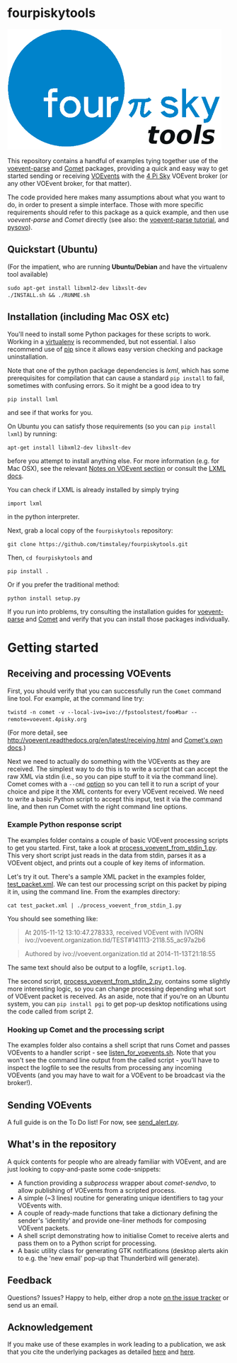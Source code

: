 # fourpiskytools

![4 Pi Sky Logo](4ps_logo_small.png)

This repository contains a handful of examples tying together use of the
[voevent-parse](http://voevent-parse.readthedocs.org/) and 
[Comet](http://comet.transientskp.org/) 
packages, providing a 
quick and easy way to get started sending or receiving
[VOEvents](http://voevent.readthedocs.org/)
with the [4 Pi Sky](http://4pisky.org/voevent)
VOEvent broker (or any other VOEvent broker, for that matter).

The code provided here makes many assumptions about what you want to do,
in order to present a simple interface.
Those with more specific requirements should refer to this package as
a quick example, and then use *voevent-parse* and *Comet* directly
(see also: the [voevent-parse tutorial](https://github.com/timstaley/voevent-parse-tutorial), 
and [pysovo](https://github.com/timstaley/pysovo)).

## Quickstart (Ubuntu)

(For the impatient, who are running **Ubuntu/Debian** and have the virtualenv tool available)

    sudo apt-get install libxml2-dev libxslt-dev
    ./INSTALL.sh && ./RUNME.sh

## Installation (including Mac OSX etc)


You'll need to install some Python packages for these scripts to work.
Working in a 
[virtualenv](http://virtualenv.readthedocs.org/en/latest/virtualenv.html)
is recommended, but not essential.
I also recommend use of
[pip](http://pip.readthedocs.org/en/latest/quickstart.html)
since it allows easy version checking and package uninstallation.

Note that one of the python package dependencies is *lxml*, which
has some prerequisites for compilation that can cause a
standard ``pip install``
to fail, sometimes with confusing errors. So it might be a good idea to try

    pip install lxml
    
and see if that works for you.

On Ubuntu you can satisfy those requirements (so you can ``pip install lxml``) 
by running:

    apt-get install libxml2-dev libxslt-dev

before you attempt to install anything else. For more information
(e.g. for Mac OSX), see the relevant 
[Notes on VOEvent section](http://voevent.readthedocs.org/en/latest/setup.html#background-and-dependencies) 
or consult the 
[LXML docs](http://lxml.de/installation.html#installation).

You can check if LXML is already installed by simply trying 

    import lxml
    
in the python interpreter. 

Next, grab a local copy of the `fourpiskytools` repository:

    git clone https://github.com/timstaley/fourpiskytools.git

Then, ``cd fourpiskytools`` and 

    pip install .
    

Or if you prefer the traditional method:

    python install setup.py

If you run into problems, try consulting the installation guides for
[voevent-parse](http://voevent-parse.readthedocs.org/en/master/intro.html#installation)
and
[Comet](http://comet.transientskp.org/en/1.2.1/installation.html)
and verify that you can install those packages individually.

# Getting started
## Receiving and processing VOEvents
First, you should verify that you can successfully run the `Comet` command 
line tool. For example, at the command line try:

    twistd -n comet -v --local-ivo=ivo://fpstoolstest/foo#bar --remote=voevent.4pisky.org
    
(For more detail, see http://voevent.readthedocs.org/en/latest/receiving.html
and 
[Comet's own docs](http://comet.readthedocs.org/en/stable/usage/broker.html#broker).)

Next we need to actually do something with
the VOEvents as they are received. The simplest way to do this is to 
write a script that can accept the raw XML via stdin (i.e., so you can 
pipe stuff to it via the command line). 
Comet comes with a ``--cmd``
[option](http://comet.readthedocs.org/en/stable/usage/broker.html#spawning-external-commands)
so you can tell it to run a script of your choice and pipe it the XML contents for every VOEvent received.
We need to write a basic Python script to accept this input, 
test it via the command line, and then run Comet with the right command line 
options.

### Example Python response script
The examples folder contains a couple of basic VOEvent processing scripts
to get you started. First, take a look at 
[process_voevent_from_stdin_1.py](examples/process_voevent_from_stdin_1.py).
This very short script just reads in the data from stdin, parses it as a 
VOEvent object, and prints out a couple of key items of information. 

Let's try it out. There's a sample XML packet in the examples folder, 
[test_packet.xml](examples/test_packet.xml). We can test our processing 
script on this packet by piping it in, using the command line. From 
the examples directory:

    cat test_packet.xml | ./process_voevent_from_stdin_1.py
    
You should see something like:

> At 2015-11-12 13:10:47.278333, received VOEvent with IVORN ivo://voevent.organization.tld/TEST#141113-2118.55_ac97a2b6 

> Authored by ivo://voevent.organization.tld at 2014-11-13T21:18:55

The same text should also be output to a logfile, `script1.log`.

The second script, [process_voevent_from_stdin_2.py](examples/process_voevent_from_stdin_2.py), contains
some slightly more interesting logic, so you can change processing depending what sort of VOEvent packet is received.
As an aside, note that if you're on an Ubuntu system, you can ``pip install pgi`` to get pop-up desktop notifications using the code called from script 2.

### Hooking up Comet and the processing script
The examples folder also contains a shell script that runs Comet and passes VOEvents to a handler script - see 
[listen_for_voevents.sh](examples/listen_for_voevents.sh). 
Note that you won't see the command line output from the called script - you'll 
have to inspect the logfile to see the results from processing any 
incoming VOEvents (and you may have to wait for a VOEvent to be broadcast
via the broker!).

## Sending VOEvents
A full guide is on the To Do list! For now, see [send_alert.py](examples/send_alert.py).


## What's in the repository

A quick contents for people who are already familiar with VOEvent, and 
are just looking to copy-and-paste some code-snippets:

* A function providing a *subprocess* wrapper about *comet-sendvo*, to allow
  publishing of VOEvents from a scripted process.
* A simple (~3 lines) routine for generating unique identifiers to tag your
  VOEvents with.
* A couple of ready-made functions that take a dictionary defining the sender's
  'identity' and provide one-liner methods for composing VOEvent packets.
* A shell script demonstrating how to initialise Comet to receive alerts and
  pass them on to a Python script for processing.
* A basic utility class for generating GTK notifications (desktop alerts
  akin to e.g. the 'new email' pop-up that Thunderbird will generate).


## Feedback

Questions? Issues? Happy to help, either drop a note 
[on the issue tracker](https://github.com/timstaley/fourpiskytools/issues)
or send us an email.

## Acknowledgement
If you make use of these examples in work leading to a publication, we ask
that you cite the underlying packages as detailed 
[here](http://comet.transientskp.org/en/1.2.1/)
and 
[here](http://voevent-parse.readthedocs.org/en/master/intro.html#acknowledgement).
